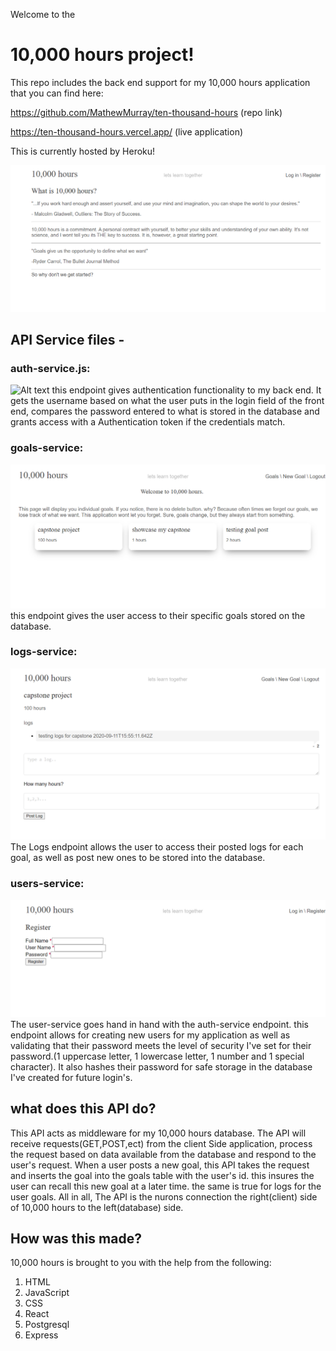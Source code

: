 Welcome to the 
# 10,000 hours project!

This repo includes the back end support for my 10,000 hours application that you can find here:

https://github.com/MathewMurray/ten-thousand-hours (repo link)

https://ten-thousand-hours.vercel.app/ (live application)

This is currently hosted by Heroku!

![Alt text](/screenshots/homepage.png?raw=true "Optional Title")

## API Service files - 
### auth-service.js:

![Alt text](/screenshots/login.png?raw=true "Optional Title")
this endpoint gives authentication functionality to my back end. It gets the username based on what the user puts in the login field of the front end, compares the password entered to what is stored in the database and grants access with a Authentication token if the credentials match.

### goals-service:
![Alt text](/screenshots/userpage.png?raw=true "Optional Title")
this endpoint gives the user access to their specific goals stored on the database.

### logs-service:
![Alt text](/screenshots/goalpage.png?raw=true "Optional Title")
The Logs endpoint allows the user to access their posted logs for each goal, as well as post new ones to be stored into the database.

### users-service:
![Alt text](/screenshots/register.png?raw=true "Optional Title")
The user-service goes hand in hand with the auth-service endpoint. this endpoint allows for creating new users for my application as well as validating that their password meets the level of security I've set for their password.(1 uppercase letter, 1 lowercase letter, 1 number and 1 special character). It also hashes their password for safe storage in the database I've created for future login's. 

## what does this API do?
This API acts as middleware for my 10,000 hours database. The API will receive requests(GET,POST,ect) from the client Side application, process the request based on data available from the database and respond to the user's request. When a user posts a new goal, this API takes the request and inserts the goal into the goals table with the user's id. this insures the user can recall this new goal at a later time. the same is true for logs for the user goals. All in all, The API is the nurons connection the right(client) side of 10,000 hours to the left(database) side. 

## How was this made?
10,000 hours is brought to you with the help from the following:

   1. HTML
   2. JavaScript
   3. CSS
   4. React
   5. Postgresql
   6. Express